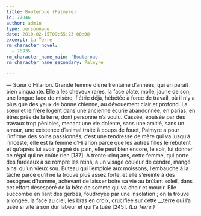```yaml
---
title: Bouteroue (Palmyre)
id: 77046
author: admin
type: personnage
date: 2010-02-15T09:55:23+00:00
excerpt: La Terre
rm_character_novel:
  - 75935
rm_character_name_main: 'Bouteroue '
rm_character_name_secondary: Palmyre

---
```

— Sœur d&rsquo;Hilarion. Grande femme d&rsquo;une trentaine d&rsquo;années, qui en paraît bien cinquante. Elle a les cheveux rares, la face plate, molle, jaune de son, une longue face de misère, flétrie déjà, hébétée à force de travail, où il n&rsquo;y a plus que des yeux de bonne chienne, au dévouement clair et profond. La sœur et le frère logent dans une ancienne écurie abandonnée, en parias, en êtres près de la terre, dont personne n&rsquo;a voulu. Cassée, épuisée par des travaux trop pénibles, menant une vie dolente, sans une amitié, sans un amour, une existence d&rsquo;animal traité à coups de fouet, Palmyre a pour l&rsquo;infirme des soins passionnés, c&rsquo;est une tendresse de mère qui va jusqu&rsquo;à l&rsquo;inceste, elle est la femme d&rsquo;Hilarion parce que les autres filles le rebutent et qu&rsquo;après lui avoir gagné du pain, elle peut bien encore, le soir, lui donner ce régal qui ne coûte rien [137]. A trente-cinq ans, cette femme, qui porte des fardeaux à se rompre les reins, a un visage couleur de cendre, mangé ainsi qu&rsquo;un vieux sou. Buteau qui l&rsquo;emploie aux moissons, l&rsquo;embauche à la tâche parce qu&rsquo;il ne la trouve plus assez forte, et elle s&rsquo;éreinte à des besognes d&rsquo;homme, achevant de laisser boire sa vie au brûlant soleil, dans cet effort désespéré de la bête de somme qui va choir et mourir. Elle succombe en liant des gerbes, foudroyée par une insolation ; on la trouve allongée, la face au ciel, les bras en croix, crucifiée sur cette __terre qui l&rsquo;a usée si vite à son dur labeur et qui l&rsquo;a tuée [245]. _(La Terre.)_